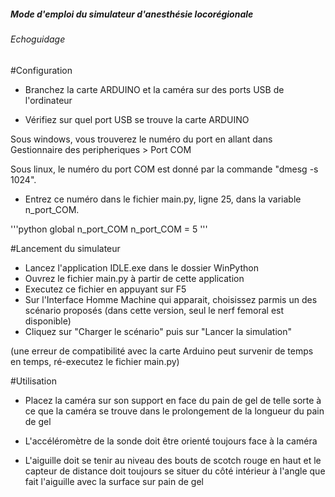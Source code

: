 ##### Mode d'emploi du simulateur d'anesthésie locorégionale 
###### Echoguidage

#Configuration


- Branchez la carte ARDUINO et la caméra sur des ports USB de l'ordinateur

- Vérifiez sur quel port USB se trouve la carte ARDUINO

Sous windows, vous trouverez le numéro du port en allant dans Gestionnaire des peripheriques > Port COM 

Sous linux, le numéro du port COM est donné par la commande "dmesg -s 1024".

- Entrez ce numéro dans le fichier main.py, ligne 25, dans la variable n_port_COM.


'''python
global n_port_COM
n_port_COM = 5
'''



#Lancement du simulateur


- Lancez l'application IDLE.exe dans le dossier WinPython
- Ouvrez le fichier main.py à partir de cette application
- Executez ce fichier en appuyant sur F5 
- Sur l'Interface Homme Machine qui apparait, choisissez parmis un des scénario proposés (dans cette version, seul le nerf femoral est disponible)
- Cliquez sur "Charger le scénario" puis sur "Lancer la simulation"

(une erreur de compatibilité avec la carte Arduino peut survenir de temps en temps, ré-executez le fichier main.py)




#Utilisation


- Placez la caméra sur son support en face du pain de gel de telle sorte à ce que la caméra se trouve dans le prolongement de la longueur du pain de gel

- L'accéléromètre de la sonde doit être orienté toujours face à la caméra

- L'aiguille doit se tenir au niveau des bouts de scotch rouge en haut et le capteur de distance doit toujours se situer du côté intérieur à l'angle que fait l'aiguille avec la surface sur pain de gel


